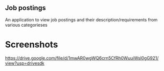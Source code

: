 ## Job postings 
An application to view job postings and their description/requirements from various categorieses 

# Screenshots 
https://drive.google.com/file/d/1mwAR0wgWQ6crn5CfRh0WuuiWsI0gG921/view?usp=drivesdk
